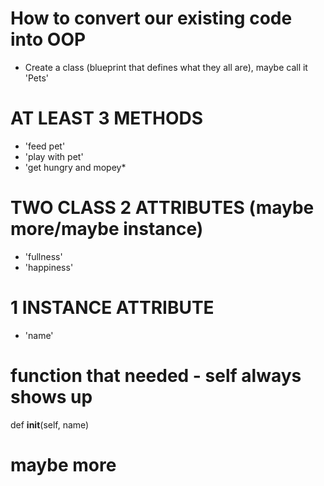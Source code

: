 # How to convert our existing code into OOP
* Create a class (blueprint that defines what they all are), maybe call it 'Pets'

# AT LEAST 3 METHODS
* 'feed pet'
* 'play with pet'
* 'get hungry and mopey*

# TWO CLASS 2 ATTRIBUTES (maybe more/maybe instance)
* 'fullness'
* 'happiness'

# 1 INSTANCE ATTRIBUTE
* 'name'

# function that needed - self always shows up
def __init__(self, name)
# maybe more
